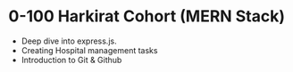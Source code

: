 # 0-100 Harkirat Cohort (MERN Stack)

- Deep dive into express.js.
- Creating Hospital management tasks
- Introduction to Git & Github
